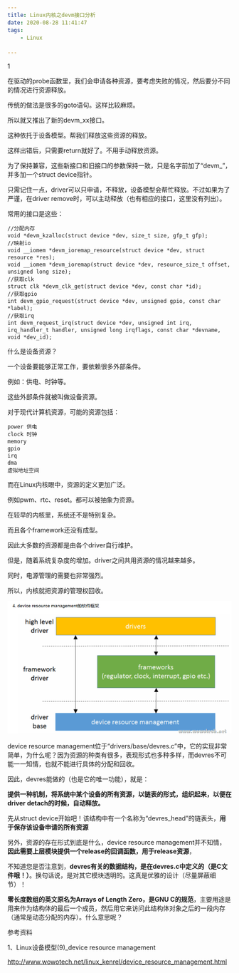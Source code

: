 ```yaml
---
title: Linux内核之devm接口分析
date: 2020-08-28 11:41:47
tags:
	- Linux

---
```


1

在驱动的probe函数里，我们会申请各种资源，要考虑失败的情况，然后要分不同的情况进行资源释放。

传统的做法是很多的goto语句。这样比较麻烦。

所以就又推出了新的devm_xx接口。

这种依托于设备模型。帮我们释放这些资源的释放。

这样出错后，只需要return就好了。不用手动释放资源。

为了保持兼容，这些新接口和旧接口的参数保持一致，只是名字前加了“devm_”，并多加一个struct device指针。

只需记住一点，driver可以只申请，不释放，设备模型会帮忙释放。不过如果为了严谨，在driver remove时，可以主动释放（也有相应的接口，这里没有列出）。

常用的接口是这些：

```
//分配内存
void *devm_kzalloc(struct device *dev, size_t size, gfp_t gfp);
//映射io
void __iomem *devm_ioremap_resource(struct device *dev, struct resource *res);
void __iomem *devm_ioremap(struct device *dev, resource_size_t offset, unsigned long size);
//获取clk
struct clk *devm_clk_get(struct device *dev, const char *id);
//获取gpio
int devm_gpio_request(struct device *dev, unsigned gpio, const char *label);
//获取irq
int devm_request_irq(struct device *dev, unsigned int irq, irq_handler_t handler, unsigned long irqflags, const char *devname, void *dev_id);
```

什么是设备资源？

一个设备要能够正常工作，要依赖很多外部条件。

例如：供电、时钟等。

这些外部条件就被叫做设备资源。

对于现代计算机资源，可能的资源包括：

```
power 供电
clock 时钟
memory 
gpio
irq
dma
虚拟地址空间
```

而在Linux内核眼中，资源的定义更加广泛。

例如pwm、rtc、reset。都可以被抽象为资源。

在较早的内核里，系统还不是特别复杂。

而且各个framework还没有成型。

因此大多数的资源都是由各个driver自行维护。

但是，随着系统复杂度的增加。driver之间共用资源的情况越来越多。

同时，电源管理的需要也非常强烈。

所以，内核就把资源的管理权回收。

![1598586711777](../images/random_name/1598586711777.png)

device resource management位于“drivers/base/devres.c”中，它的实现非常简单，为什么呢？因为资源的种类有很多，表现形式也多种多样，而devres不可能一一知情，也就不能进行具体的分配和回收。

因此，devres能做的（也是它的唯一功能），就是：

**提供一种机制，将系统中某个设备的所有资源，以链表的形式，组织起来，以便在driver detach的时候，自动释放。**

先从struct device开始吧！该结构中有一个名称为“devres_head”的链表头，**用于保存该设备申请的所有资源**

另外，资源的存在形式到底是什么，device resource management并不知情，**因此需要上层模块提供一个release的回调函数，用于release资源**，

不知道您是否注意到，**devres有关的数据结构，是在devres.c中定义的（是C文件哦！）**。换句话说，是对其它模块透明的。这真是优雅的设计（尽量屏蔽细节）！

**零长度数组的英文原名为Arrays of Length Zero，是GNU C的规范**，主要用途是用来作为结构体的最后一个成员，然后用它来访问此结构体对象之后的一段内存（通常是动态分配的内存）。什么意思呢？



参考资料

1、Linux设备模型(9)_device resource management

http://www.wowotech.net/linux_kenrel/device_resource_management.html
